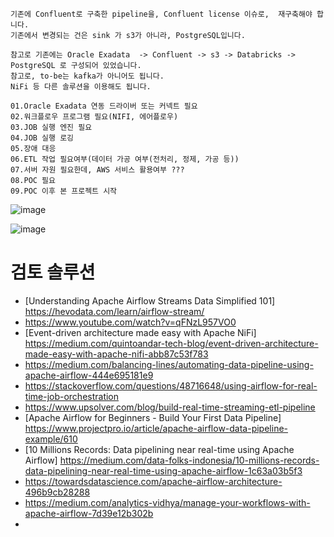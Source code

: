 ```
기존에 Confluent로 구축한 pipeline을, Confluent license 이슈로,  재구축해야 합니다.
기존에서 변경되는 건은 sink 가 s3가 아니라, PostgreSQL입니다.

참고로 기존에는 Oracle Exadata  -> Confluent -> s3 -> Databricks -> PostgreSQL 로 구성되어 있었습니다.
참고로, to-be는 kafka가 아니어도 됩니다.
NiFi 등 다른 솔루션을 이용해도 됩니다.

```

```
01.Oracle Exadata 연동 드라이버 또는 커넥트 필요
02.워크플로우 프로그램 필요(NIFI, 에어플로우)
03.JOB 실행 엔진 필요
04.JOB 실행 로깅
05.장애 대응
06.ETL 작업 필요여부(데이터 가공 여부(전처리, 정제, 가공 등))
07.서버 자원 필요한데, AWS 서비스 활용여부 ???
08.POC 필요
09.POC 이후 본 프로젝트 시작

```

![image](https://user-images.githubusercontent.com/102650331/188349624-5898ed58-4d76-417f-9dfc-fa606ea3a24e.png)

![image](https://user-images.githubusercontent.com/102650331/188349649-a0db20a9-94ec-4022-a1ec-c3a3f1e3b174.png)


# 검토 솔루션
- [Understanding Apache Airflow Streams Data Simplified 101] https://hevodata.com/learn/airflow-stream/
- https://www.youtube.com/watch?v=qFNzL957VO0
- [Event-driven architecture made easy with Apache NiFi] https://medium.com/quintoandar-tech-blog/event-driven-architecture-made-easy-with-apache-nifi-abb87c53f783
- https://medium.com/balancing-lines/automating-data-pipeline-using-apache-airflow-444e695181e9
- https://stackoverflow.com/questions/48716648/using-airflow-for-real-time-job-orchestration
- https://www.upsolver.com/blog/build-real-time-streaming-etl-pipeline
- [Apache Airflow for Beginners - Build Your First Data Pipeline] https://www.projectpro.io/article/apache-airflow-data-pipeline-example/610
- [10 Millions Records: Data pipelining near real-time using Apache Airflow] https://medium.com/data-folks-indonesia/10-millions-records-data-pipelining-near-real-time-using-apache-airflow-1c63a03b5f3
- https://towardsdatascience.com/apache-airflow-architecture-496b9cb28288
- https://medium.com/analytics-vidhya/manage-your-workflows-with-apache-airflow-7d39e12b302b
- 
